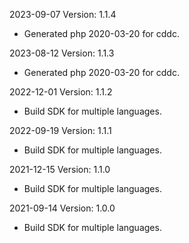 2023-09-07 Version: 1.1.4
- Generated php 2020-03-20 for cddc.

2023-08-12 Version: 1.1.3
- Generated php 2020-03-20 for cddc.

2022-12-01 Version: 1.1.2
- Build SDK for multiple languages.

2022-09-19 Version: 1.1.1
- Build SDK for multiple languages.

2021-12-15 Version: 1.1.0
- Build SDK for multiple languages.

2021-09-14 Version: 1.0.0
- Build SDK for multiple languages.

